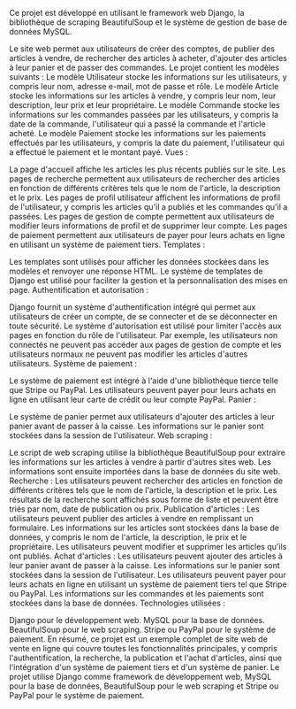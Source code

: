 Ce projet est développé en utilisant le framework web Django, la bibliothèque de scraping BeautifulSoup et le système de gestion de base de données MySQL.

Le site web permet aux utilisateurs de créer des comptes, de publier des articles à vendre, de rechercher des articles à acheter, d'ajouter des articles à leur panier et de passer des commandes.
Le projet contient les modèles suivants :
Le modèle Utilisateur stocke les informations sur les utilisateurs, y compris leur nom, adresse e-mail, mot de passe et rôle.
Le modèle Article stocke les informations sur les articles à vendre, y compris leur nom, leur description, leur prix et leur propriétaire.
Le modèle Commande stocke les informations sur les commandes passées par les utilisateurs, y compris la date de la commande, l'utilisateur qui a passé la commande et l'article acheté.
Le modèle Paiement stocke les informations sur les paiements effectués par les utilisateurs, y compris la date du paiement, l'utilisateur qui a effectué le paiement et le montant payé.
Vues :

La page d'accueil affiche les articles les plus récents publiés sur le site.
Les pages de recherche permettent aux utilisateurs de rechercher des articles en fonction de différents critères tels que le nom de l'article, la description et le prix.
Les pages de profil utilisateur affichent les informations de profil de l'utilisateur, y compris les articles qu'il a publiés et les commandes qu'il a passées.
Les pages de gestion de compte permettent aux utilisateurs de modifier leurs informations de profil et de supprimer leur compte.
Les pages de paiement permettent aux utilisateurs de payer pour leurs achats en ligne en utilisant un système de paiement tiers.
Templates :

Les templates sont utilisés pour afficher les données stockées dans les modèles et renvoyer une réponse HTML.
Le système de templates de Django est utilisé pour faciliter la gestion et la personnalisation des mises en page.
Authentification et autorisation :

Django fournit un système d'authentification intégré qui permet aux utilisateurs de créer un compte, de se connecter et de se déconnecter en toute sécurité.
Le système d'autorisation est utilisé pour limiter l'accès aux pages en fonction du rôle de l'utilisateur. Par exemple, les utilisateurs non connectés ne peuvent pas accéder aux pages de gestion de compte et les utilisateurs normaux ne peuvent pas modifier les articles d'autres utilisateurs.
Système de paiement :

Le système de paiement est intégré à l'aide d'une bibliothèque tierce telle que Stripe ou PayPal.
Les utilisateurs peuvent payer pour leurs achats en ligne en utilisant leur carte de crédit ou leur compte PayPal.
Panier :

Le système de panier permet aux utilisateurs d'ajouter des articles à leur panier avant de passer à la caisse.
Les informations sur le panier sont stockées dans la session de l'utilisateur.
Web scraping :

Le script de web scraping utilise la bibliothèque BeautifulSoup pour extraire les informations sur les articles à vendre à partir d'autres sites web.
Les informations sont ensuite importées dans la base de données du site web.
Recherche :
Les utilisateurs peuvent rechercher des articles en fonction de différents critères tels que le nom de l'article, la description et le prix.
Les résultats de la recherche sont affichés sous forme de liste et peuvent être triés par nom, date de publication ou prix.
Publication d'articles :
Les utilisateurs peuvent publier des articles à vendre en remplissant un formulaire.
Les informations sur les articles sont stockées dans la base de données, y compris le nom de l'article, la description, le prix et le propriétaire.
Les utilisateurs peuvent modifier et supprimer les articles qu'ils ont publiés.
Achat d'articles :
Les utilisateurs peuvent ajouter des articles à leur panier avant de passer à la caisse.
Les informations sur le panier sont stockées dans la session de l'utilisateur.
Les utilisateurs peuvent payer pour leurs achats en ligne en utilisant un système de paiement tiers tel que Stripe ou PayPal.
Les informations sur les commandes et les paiements sont stockées dans la base de données.
Technologies utilisées :

Django pour le développement web.
MySQL pour la base de données.
BeautifulSoup pour le web scraping.
Stripe ou PayPal pour le système de paiement.
En résumé, ce projet est un exemple complet de site web de vente en ligne qui couvre toutes les fonctionnalités principales, y compris l'authentification, la recherche, la publication et l'achat d'articles, ainsi que l'intégration d'un système de paiement tiers et d'un système de panier. Le projet utilise Django comme framework de développement web, MySQL pour la base de données, BeautifulSoup pour le web scraping et Stripe ou PayPal pour le système de paiement.
